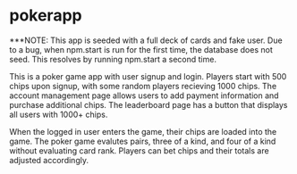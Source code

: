 # pokerapp

***NOTE: This app is seeded with a full deck of cards and fake user.  Due to a bug, when npm.start is run for the first time, 
the database does not seed. This resolves by running npm.start a second time.

This is a poker game app with user signup and login. Players start with 500 chips upon signup, with some random players 
recieving 1000 chips.  The account management page allows users to add payment information and purchase additional chips. 
The leaderboard page has a button that displays all users with 1000+ chips.  

When the logged in user enters the game, their chips are loaded into the game.  The poker game evalutes pairs, three of a kind, 
and four of a kind without evaluating card rank.  Players can bet chips and their totals are adjusted accordingly.  


